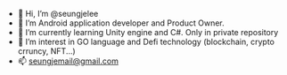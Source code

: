 - 👋 Hi, I’m @seungjelee
- 👀 I’m Android application developer and Product Owner.
- 🌱 I’m currently learning Unity engine and C#. Only in private repository
- 💞️ I’m interest in GO language and Defi technology (blockchain, crypto crruncy, NFT...)
- 📫 seungjemail@gmail.com

<!---
seungjelee/seungjelee is a ✨ special ✨ repository because its `README.md` (this file) appears on your GitHub profile.
You can click the Preview link to take a look at your changes.
--->
